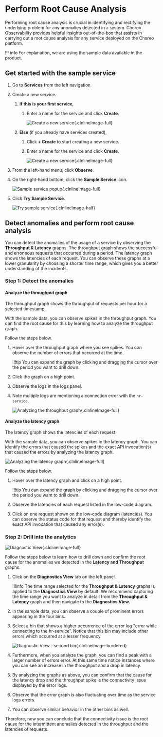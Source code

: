 # Perform Root Cause Analysis

Performing root cause analysis is crucial in identifying and rectifying the underlying problem for any anomalies detected in a system. Choreo Observability provides helpful insights out-of-the-box that assists in carrying out a root cause analysis for any service deployed on the Choreo platform.

!!! info
    For explanation, we are using the sample data available in the product.
    
## Get started with the sample service

1. Go to **Services** from the left navigation.
2. Create a new service.
    1. **If this is your first service**, 
    
        1. Enter a name for the service and click **Create**. 
           
           ![Create a new service](../assets/img/observability/first-service-creation.png){.cInlineImage-full}
           
    2. **Else** (if you already have services created), 
        
        1. Click **+ Create** to start creating a new service.
        2. Enter a name for the service and click **Create**.
           
           ![Create a new service](../assets/img/observability/service-creation.png){.cInlineImage-full}

3. From the left-hand menu, click **Observe**.
4. On the right-hand bottom, click the **Sample Service** icon.
   
    ![Sample service popup](../assets/img/observability/sample-service-pop-up.png){.cInlineImage-full}
   
5. Click **Try Sample Service**.

    ![Try sample service](../assets/img/observability/try-sample-service.png){.cInlineImage-half}
    
## Detect anomalies and perform root cause analysis
You can detect the anomalies of the usage of a service by observing the **Throughput & Latency** graphs. The throughput graph shows the successful and erroneous requests that occurred during a period. The latency graph shows the latencies of each request. You can observe these graphs at a lower granularity by choosing a shorter time range, which gives you a better understanding of the incidents.

### Step 1: Detect the anomalies

#### Analyze the throughput graph
The throughput graph shows the throughput of requests per hour for a selected timestamp. 

With the sample data, you can observe spikes in the throughput graph.  You can find the root cause for this by learning how to analyze the throughput graph.

Follow the steps below. 

1. Hover over the throughput graph where you see spikes. You can observe the number of errors that occurred at the time. 
    
    !!!tip
        You can expand the graph by clicking and dragging the cursor over the period you want to drill down.
        
2. Click the graph on a high point.
3. Observe the logs in the logs panel.
4. Note multiple logs are mentioning a connection error with the `hr-service`.
 
    ![Analyzing the throughput graph](../assets/img/observability/throughput-graph-analysis.png){.cInlineImage-full}
 
#### Analyze the latency graph

The latency graph shows the latencies of each request.

With the sample data, you can observe spikes in the latency graph. You can identify the errors that caused the spikes and the exact API invocation(s) that caused the errors by analyzing the latency graph.

![Analyzing the latency graph](../assets/img/observability/latency-graph-analysis.png){.cInlineImage-full}

Follow the steps below.

1. Hover over the latency graph and click on a high point.
   
    !!!tip
        You can expand the graph by clicking and dragging the cursor over the period you want to drill down.
        
2. Observe the latencies of each request listed in the low-code diagram.
3. Click on one request shown on the low-code diagram (latencies). You can observe the status code for that request and thereby identify the exact API invocation that caused any error(s).

### Step 2: Drill into the analytics

![Diagnostic View](../assets/img/observability/diagnostics-view.png){.cInlineImage-full}

Follow the steps below to learn how to drill down and confirm the root cause for the anomalies we detected in the **Latency and Throughput** graphs.

1. Click on the **Diagnostics View** tab on the left panel. 

    !!!info
        The time range selected for the **Throughput & Latency** graphs is applied to the **Diagnostics View** by default. We recommend capturing the time range you want to analyze in detail from the **Throughput & Latency** graph and then navigate to the **Diagnostics View**.
        
2. In the sample data, you can observe a couple of prominent errors appearing in the four bins.
3. Select a bin that shows a higher occurrence of the error log "error while connecting to the hr-service”. Notice that this bin may include other errors which occurred at a lesser frequency.

    ![Diagnostic View - second bin](../assets/img/observability/second-bin.png){.cInlineImage-bordered}

4. Furthermore, when you analyze the graph, you can find a peak with a larger number of errors error. At this same time notice instances where you can see an increase in the throughput and a drop in latency. 
5. By analyzing the graphs as above, you can confirm that the cause for the latency drop and the throughput spike is the connectivity issue displayed by the error logs.
6. Observe that the error graph is also fluctuating over time as the service logs errors.
7.  You can observe similar behavior in the other bins as well.
   
Therefore, now you can conclude that the connectivity issue is the root cause for the intermittent anomalies detected in the throughput and the latencies of requests.
